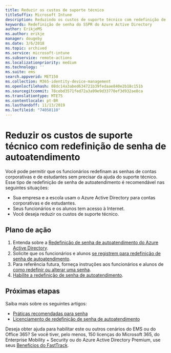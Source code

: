 ```yaml
---
title: Reduzir os custos de suporte técnico
titleSuffix: Microsoft Intune
description: Reduzindo os custos de suporte técnico com redefinição de senha de autoatendimento
keywords: Redefinição de senha do SSPR do Azure Active Directory
author: ErikjeMS
ms.author: erikje
manager: dougeby
ms.date: 3/6/2018
ms.topic: archived
ms.service: microsoft-intune
ms.subservice: remote-actions
ms.localizationpriority: medium
ms.technology: ''
ms.suite: ems
search.appverid: MET150
ms.collection: M365-identity-device-management
ms.openlocfilehash: 08dc14a3abed634721b39fedaae840e2b18c151b
ms.sourcegitcommit: 78cebd3571fed72a3a99e9d33770ef3d932ae8ca
ms.translationtype: MTE75
ms.contentlocale: pt-BR
ms.lasthandoff: 11/13/2019
ms.locfileid: "74058110"
---
```

# <a name="reduce-help-desk-costs-with-self-service-password-reset"></a>Reduzir os custos de suporte técnico com redefinição de senha de autoatendimento

Você pode permitir que os funcionários redefinam as senhas de contas corporativas e de estudantes sem precisar da ajuda do suporte técnico. Esse tipo de redefinição de senha de autoatendimento é recomendável nas seguintes situações:

* Sua empresa e a escola usam o Azure Active Directory para contas corporativas e de estudantes.
* Seus funcionários e os alunos tem acesso à Internet.
* Você deseja reduzir os custos de suporte técnico.

## <a name="action-plan"></a>Plano de ação

1. Entenda sobre a [Redefinição de senha de autoatendimento do Azure Active Directory](https://docs.microsoft.com/azure/active-directory/active-directory-passwords-overview). 
2. Solicite que os funcionários e alunos [se registrem para redefinição de senha de autoatendimento](https://docs.microsoft.com/azure/active-directory/active-directory-passwords-reset-register).
3. Para referência futura, forneça instruções aos funcionários e alunos de [como redefinir ou alterar uma senha](https://docs.microsoft.com/azure/active-directory/active-directory-passwords-update-your-own-password).
4. [Habilite a redefinição de senha de autoatendimento](https://docs.microsoft.com/azure/active-directory/active-directory-passwords-getting-started).

## <a name="next-steps"></a>Próximas etapas

Saiba mais sobre os seguintes artigos:

* [Práticas recomendadas para senha](https://docs.microsoft.com/azure/active-directory/active-directory-secure-passwords) 
* [Licenciamento de redefinição de senha de autoatendimento](https://docs.microsoft.com/azure/active-directory/active-directory-secure-passwords)

Deseja obter ajuda para habilitar este ou outros cenários do EMS ou do Office 365? Se você tiver, pelo menos, 150 licenças do Microsoft 365, do Enterprise Mobility + Security ou do Azure Active Directory Premium, use seus [Benefícios do FastTrack](https://docs.microsoft.com/enterprise-mobility-security/solutions/enterprise-mobility-fasttrack-program).
